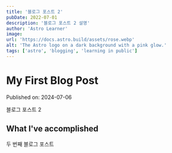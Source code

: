 ```yaml
---
title: '블로그 포스트 2'
pubDate: 2022-07-01
description: '블로그 포스트 2 설명'
author: 'Astro Learner'
image:
url: 'https://docs.astro.build/assets/rose.webp'
alt: 'The Astro logo on a dark background with a pink glow.'
tags: ['astro', 'blogging', 'learning in public']
---
```


# My First Blog Post

Published on: 2024-07-06

블로그 포스트 2

## What I've accomplished

두 번째 블로그 포스트
